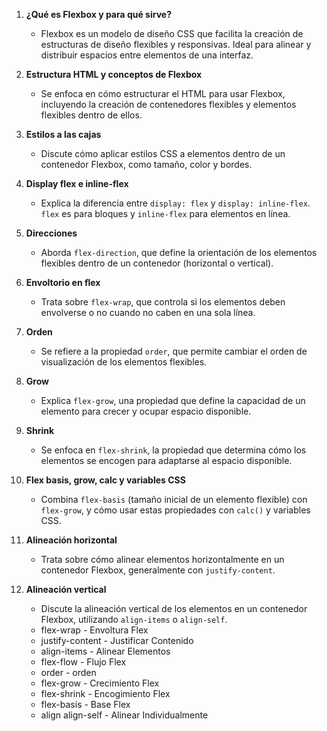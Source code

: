 1. **¿Qué es Flexbox y para qué sirve?**
   - Flexbox es un modelo de diseño CSS que facilita la creación de estructuras de diseño flexibles y responsivas. Ideal para alinear y distribuir espacios entre elementos de una interfaz.

2. **Estructura HTML y conceptos de Flexbox**
   - Se enfoca en cómo estructurar el HTML para usar Flexbox, incluyendo la creación de contenedores flexibles y elementos flexibles dentro de ellos.

3. **Estilos a las cajas**
   - Discute cómo aplicar estilos CSS a elementos dentro de un contenedor Flexbox, como tamaño, color y bordes.

4. **Display flex e inline-flex**
   - Explica la diferencia entre `display: flex` y `display: inline-flex`. `flex` es para bloques y `inline-flex` para elementos en línea.

5. **Direcciones**
   - Aborda `flex-direction`, que define la orientación de los elementos flexibles dentro de un contenedor (horizontal o vertical).

6. **Envoltorio en flex**
   - Trata sobre `flex-wrap`, que controla si los elementos deben envolverse o no cuando no caben en una sola línea.

7. **Orden**
   - Se refiere a la propiedad `order`, que permite cambiar el orden de visualización de los elementos flexibles.

8. **Grow**
   - Explica `flex-grow`, una propiedad que define la capacidad de un elemento para crecer y ocupar espacio disponible.

9. **Shrink**
   - Se enfoca en `flex-shrink`, la propiedad que determina cómo los elementos se encogen para adaptarse al espacio disponible.

10. **Flex basis, grow, calc y variables CSS**
    - Combina `flex-basis` (tamaño inicial de un elemento flexible) con `flex-grow`, y cómo usar estas propiedades con `calc()` y variables CSS.

11. **Alineación horizontal**
    - Trata sobre cómo alinear elementos horizontalmente en un contenedor Flexbox, generalmente con `justify-content`.

12. **Alineación vertical**
    - Discute la alineación vertical de los elementos en un contenedor Flexbox, utilizando `align-items` o `align-self`.


    * flex-wrap          - Envoltura Flex
    * justify-content    - Justificar Contenido
    * align-items        - Alinear Elementos
    * flex-flow          - Flujo Flex
    * order              - orden
    * flex-grow          - Crecimiento Flex
    * flex-shrink        - Encogimiento Flex
    * flex-basis         - Base Flex
    * align align-self   - Alinear Individualmente